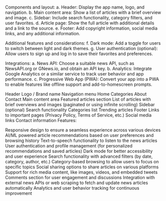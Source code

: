 Components and layout:
a. Header: Display the app name, logo, and navigation.
b. Main content area: Show a list of articles with a brief overview and image.
c. Sidebar: Include search functionality, category filters, and user favorites.
d. Article page: Show the full article with additional details and a link to the source.
e. Footer: Add copyright information, social media links, and any additional information.

Additional features and considerations:
f. Dark mode: Add a toggle for users to switch between light and dark themes.
g. User authentication (optional): Allow users to sign up and log in to save their favorites and preferences.

Integrations:
a. News API: Choose a suitable news API, such as NewsAPI.org or GNews.io, and obtain an API key.
b. Analytics: Integrate Google Analytics or a similar service to track user behavior and app performance.
c. Progressive Web App (PWA): Convert your app into a PWA to enable features like offline support and add-to-homescreen prompts.

Header
Logo / Brand name
Navigation menu
Home
Categories
About
Contact
Main content area
Featured articles section
List of articles with brief overviews and images (paginated or using infinite scrolling)
Sidebar (optional)
Search functionality
Categories list
Trending articles
Footer
Links to important pages (Privacy Policy, Terms of Service, etc.)
Social media links
Contact information
Features:

Responsive design to ensure a seamless experience across various devices
AI/ML powered article recommendations based on user preferences and browsing history
Text-to-speech functionality to listen to the news articles
User authentication and profile management (for personalized recommendations and saved articles)
Dark mode for better accessibility and user experience
Search functionality with advanced filters (by date, category, author, etc.)
Category-based browsing to allow users to focus on specific topics
Social sharing options to share articles on various platforms
Support for rich media content, like images, videos, and embedded tweets
Comments section for user engagement and discussions
Integration with external news APIs or web scraping to fetch and update news articles automatically
Analytics and user behavior tracking for continuous improvement
